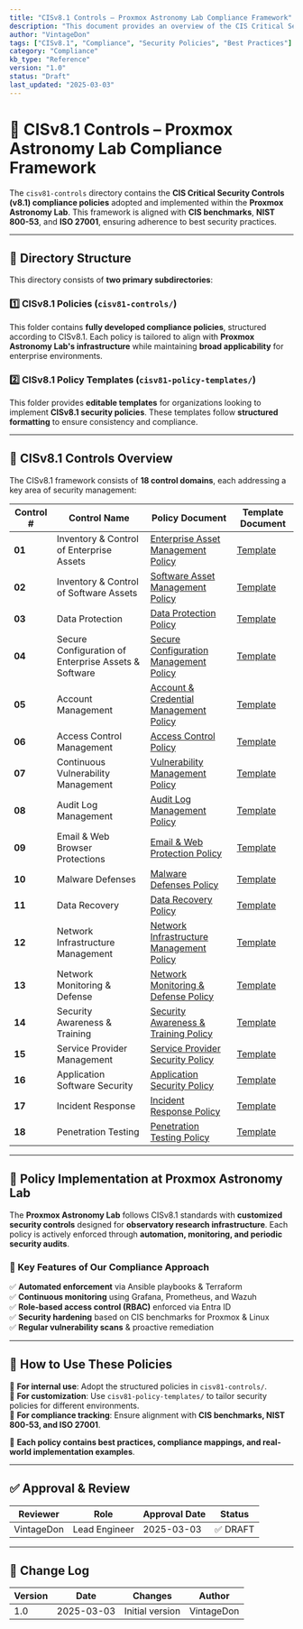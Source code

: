 ```yaml
---
title: "CISv8.1 Controls – Proxmox Astronomy Lab Compliance Framework"
description: "This document provides an overview of the CIS Critical Security Controls (v8.1) as implemented in the Proxmox Astronomy Lab. It links to all relevant policy documents and templates."
author: "VintageDon"
tags: ["CISv8.1", "Compliance", "Security Policies", "Best Practices"]
category: "Compliance"
kb_type: "Reference"
version: "1.0"
status: "Draft"
last_updated: "2025-03-03"
---
```


# **📜 CISv8.1 Controls – Proxmox Astronomy Lab Compliance Framework**

The `cisv81-controls` directory contains the **CIS Critical Security Controls (v8.1) compliance policies** adopted and implemented within the **Proxmox Astronomy Lab**. This framework is aligned with **CIS benchmarks**, **NIST 800-53**, and **ISO 27001**, ensuring adherence to best security practices.

---

## **📂 Directory Structure**

This directory consists of **two primary subdirectories**:

### **1️⃣ CISv8.1 Policies (`cisv81-controls/`)**

This folder contains **fully developed compliance policies**, structured according to CISv8.1. Each policy is tailored to align with **Proxmox Astronomy Lab's infrastructure** while maintaining **broad applicability** for enterprise environments.

### **2️⃣ CISv8.1 Policy Templates (`cisv81-policy-templates/`)**

This folder provides **editable templates** for organizations looking to implement **CISv8.1 security policies**. These templates follow **structured formatting** to ensure consistency and compliance.

---

## **🔗 CISv8.1 Controls Overview**

The CISv8.1 framework consists of **18 control domains**, each addressing a key area of security management:

| **Control #** | **Control Name** | **Policy Document** | **Template Document** |
|--------------|-----------------|---------------------|----------------------|
| **01** | Inventory & Control of Enterprise Assets | [Enterprise Asset Management Policy](cisv81-controls/cisv81-01-enterprise-asset-management-policy.md) | [Template](cisv81-policy-templates/cisv81-01-inventory-and-control-of-enterprise-assets-template.md) |
| **02** | Inventory & Control of Software Assets | [Software Asset Management Policy](cisv81-controls/cisv81-02-software-asset-management-policy.md) | [Template](cisv81-policy-templates/cisv81-02-inventory-and-control-of-software-assets-template.md) |
| **03** | Data Protection | [Data Protection Policy](cisv81-controls/cisv81-03-data-protection-policy.md) | [Template](cisv81-policy-templates/cisv81-03-data-protection-template.md) |
| **04** | Secure Configuration of Enterprise Assets & Software | [Secure Configuration Management Policy](cisv81-controls/cisv81-04-secure-configuration-management-policy.md) | [Template](cisv81-policy-templates/cisv81-04-secure-configuration-of-enterprise-assets-and-software-template.md) |
| **05** | Account Management | [Account & Credential Management Policy](cisv81-controls/cisv81-05-account-and-credential-management-policy.md) | [Template](cisv81-policy-templates/cisv81-05-account-and-credential-management-policy-template.md) |
| **06** | Access Control Management | [Access Control Policy](cisv81-controls/cisv81-06-access-control-management-policy.md) | [Template](cisv81-policy-templates/cisv81-06-access-control-management-policy-template.md) |
| **07** | Continuous Vulnerability Management | [Vulnerability Management Policy](cisv81-controls/cisv81-07-vulnerability-management-policy.md) | [Template](cisv81-policy-templates/cisv81-07-vulnerability-management-policy-template.md) |
| **08** | Audit Log Management | [Audit Log Management Policy](cisv81-controls/cisv81-08-audit-log-management-policy.md) | [Template](cisv81-policy-templates/cisv81-08-audit-log-management-policy-template.md) |
| **09** | Email & Web Browser Protections | [Email & Web Protection Policy](cisv81-controls/cisv81-09-email-and-web-browser-protections.md) | [Template](cisv81-policy-templates/cisv81-09-email-and-web-browser-protections-template.md) |
| **10** | Malware Defenses | [Malware Defenses Policy](cisv81-controls/cisv81-10-malware-defenses-policy.md) | [Template](cisv81-policy-templates/cisv81-10-malware-defenses-policy-template.md) |
| **11** | Data Recovery | [Data Recovery Policy](cisv81-controls/cisv81-11-data-recovery-policy.md) | [Template](cisv81-policy-templates/cisv81-11-data-recovery-policy-template.md) |
| **12** | Network Infrastructure Management | [Network Infrastructure Management Policy](cisv81-controls/cisv81-12-network-infrastructure-management-policy.md) | [Template](cisv81-policy-templates/cisv81-12-network-infrastructure-management-policy-template.md) |
| **13** | Network Monitoring & Defense | [Network Monitoring & Defense Policy](cisv81-controls/cisv81-13-network-monitoring-and-defense-policy.md) | [Template](cisv81-policy-templates/cisv81-13-network-monitoring-and-defense-policy-template.md) |
| **14** | Security Awareness & Training | [Security Awareness & Training Policy](cisv81-controls/cisv81-14-security-awareness-and-skill-training-policy.md) | [Template](cisv81-policy-templates/cisv81-14-security-awareness-and-skill-training-policy-template.md) |
| **15** | Service Provider Management | [Service Provider Security Policy](cisv81-controls/cisv81-15-service-provider-security.md) | [Template](cisv81-policy-templates/cisv81-15-service-provider-security-template.md) |
| **16** | Application Software Security | [Application Security Policy](cisv81-controls/cisv81-16-account-monitoring.md) | [Template](cisv81-policy-templates/cisv81-16-account-monitoring-template.md) |
| **17** | Incident Response | [Incident Response Policy](cisv81-controls/cisv81-17-security-management.md) | [Template](cisv81-policy-templates/cisv81-17-incident-response-management-template.md) |
| **18** | Penetration Testing | [Penetration Testing Policy](cisv81-controls/cisv81-18-penetration-testing-policy.md) | [Template](cisv81-policy-templates/cisv81-18-penetration-testing-policy-template.md) |

---

## **🔎 Policy Implementation at Proxmox Astronomy Lab**

The **Proxmox Astronomy Lab** follows CISv8.1 standards with **customized security controls** designed for **observatory research infrastructure**. Each policy is actively enforced through **automation, monitoring, and periodic security audits**.

### **🚀 Key Features of Our Compliance Approach**

✅ **Automated enforcement** via Ansible playbooks & Terraform  
✅ **Continuous monitoring** using Grafana, Prometheus, and Wazuh  
✅ **Role-based access control (RBAC)** enforced via Entra ID  
✅ **Security hardening** based on CIS benchmarks for Proxmox & Linux  
✅ **Regular vulnerability scans** & proactive remediation  

---

## **📌 How to Use These Policies**

🔹 **For internal use**: Adopt the structured policies in `cisv81-controls/`.  
🔹 **For customization**: Use `cisv81-policy-templates/` to tailor security policies for different environments.  
🔹 **For compliance tracking**: Ensure alignment with **CIS benchmarks, NIST 800-53, and ISO 27001**.

📌 **Each policy contains best practices, compliance mappings, and real-world implementation examples**.

---

## **✅ Approval & Review**  

| **Reviewer** | **Role** | **Approval Date** | **Status** |
|-------------|---------|------------------|------------|
| VintageDon | Lead Engineer | 2025-03-03 | ✅ DRAFT |  

---

## **📜 Change Log**  

| **Version** | **Date** | **Changes** | **Author** |
|------------|---------|-------------|------------|
| 1.0 | 2025-03-03 | Initial version | VintageDon |
